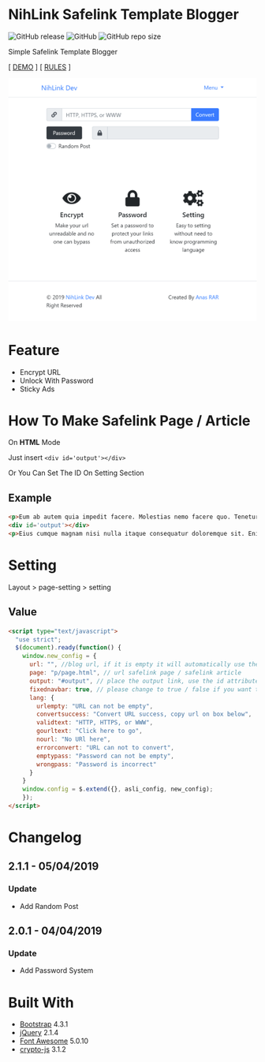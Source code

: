 # NihLink Safelink Template Blogger

![GitHub release](https://img.shields.io/github/release/anasrar/NihLink-Safelink-Template-Blogger.svg) ![GitHub](https://img.shields.io/github/license/anasrar/NihLink-Safelink-Template-Blogger.svg) ![GitHub repo size](https://img.shields.io/github/repo-size/anasrar/NihLink-Safelink-Template-Blogger.svg)

Simple Safelink Template Blogger

[ [DEMO](https://nihlink.blogspot.com) ] [ [RULES](RULES.md) ]

![DEMO](screenshot.png)

# Feature

- Encrypt URL
- Unlock With Password
- Sticky Ads

# How To Make Safelink Page / Article

On **HTML** Mode

Just insert ```<div id='output'></div>```

Or You Can Set The ID On Setting Section

## Example

```html
<p>Eum ab autem quia impedit facere. Molestias nemo facere quo. Tenetur ea occaecati. Iusto minus repudiandae qui et dolore. At aut enim dicta aut mollitia beatae. Ipsam qui quia qui ut vel error animi.</p>
<div id='output'></div>
<p>Eius cumque magnam nisi nulla itaque consequatur doloremque sit. Enim voluptas tempore harum aliquid explicabo ut adipisci corrupti. Dolorem aut optio ab porro dolores. Ipsa repellendus commodi. Dolorem voluptatem quasi dolorem voluptas dignissimos aut. Aut cumque voluptate atque excepturi unde est ea quis dolores.</p>
```

# Setting

Layout > page-setting > setting

## Value

```html
<script type="text/javascript">
  "use strict";
  $(document).ready(function() {
    window.new_config = {
      url: "", //blog url, if it is empty it will automatically use the blog url (don't add a slash at the end of the url)
      page: "p/page.html", // url safelink page / safelink article
      output: "#output", // place the output link, use the id attribute
      fixednavbar: true, // please change to true / false if you want the Navbar to float
      lang: {
        urlempty: "URL can not be empty",
        convertsuccess: "Convert URL success, copy url on box below",
        validtext: "HTTP, HTTPS, or WWW",
        gourltext: "Click here to go",
        nourl: "No URl here",
        errorconvert: "URL can not to convert",
        emptypass: "Password can not be empty",
        wrongpass: "Password is incorrect"
      }
    }
    window.config = $.extend({}, asli_config, new_config);
    });
</script>
```
# Changelog

## 2.1.1 - 05/04/2019
### Update
- Add Random Post

## 2.0.1 - 04/04/2019
### Update
- Add Password System

# Built With

- [Bootstrap](https://getbootstrap.com/) 4.3.1
- [jQuery](https://jquery.com/) 2.1.4
- [Font Awesome](https://fontawesome.com/) 5.0.10
- [crypto-js](https://github.com/brix/crypto-js) 3.1.2